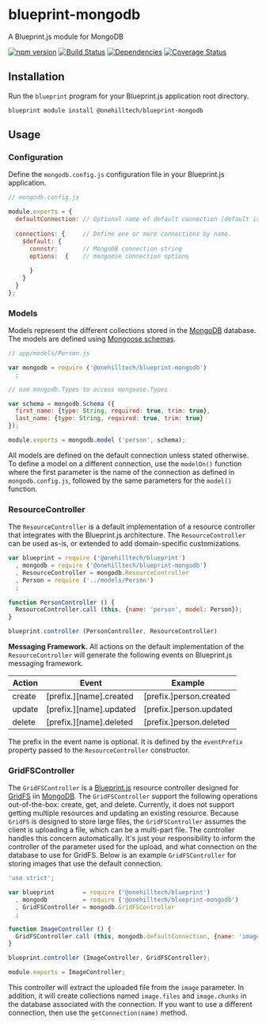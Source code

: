 blueprint-mongodb
=================

A Blueprint.js module for MongoDB

[![npm version](https://img.shields.io/npm/v/@onehilltech/blueprint-mongodb.svg)](https://www.npmjs.com/package/@onehilltech/blueprint-mongodb)
[![Build Status](https://travis-ci.org/onehilltech/blueprint-mongodb.svg?branch=master)](https://travis-ci.org/onehilltech/blueprint-mongodb)
[![Dependencies](https://david-dm.org/onehilltech/blueprint-mongodb.svg)](https://david-dm.org/onehilltech/blueprint-mongodb)
[![Coverage Status](https://coveralls.io/repos/github/onehilltech/blueprint-mongodb/badge.svg?branch=master)](https://coveralls.io/github/onehilltech/blueprint-mongodb?branch=master)


Installation
------------

Run the `blueprint` program for your Blueprint.js application root directory.

    blueprint module install @onehilltech/blueprint-mongodb

Usage
-----

### Configuration

Define the `mongodb.config.js` configuration file in your Blueprint.js application.

```javascript
// mongodb.config.js

module.exports = {
  defaultConnection: // Optional name of default connection [default is $default]
  
  connections: {     // Define one or more connections by name.    
    $default: {
      connstr:       // MongoDB connection string
      options:  {    // mongoose connection options
            
      }      
    }
  }
};
```

### Models

Models represent the different collections stored in the 
[MongoDB](https://www.mongodb.com) database. The models are defined 
using [Mongoose schemas](http://mongoosejs.com/docs/guide.html).

```javascript
// app/models/Person.js

var mongodb = require ('@onehilltech/blueprint-mongodb')
  ;

// use mongodb.Types to access mongoose.Types

var schema = mongodb.Schema ({
  first_name: {type: String, required: true, trim: true},
  last_name: {type: String, required: true, trim: true}
});

module.exports = mongodb.model ('person', schema);
```

All models are defined on the default connection unless stated otherwise. To define
a model on a different connection, use the `modelOn()` function where the first parameter
is the name of the connection as defined in `mongodb.config.js`, followed by the 
same parameters for the `model()` function.

### ResourceController

The `ResourceController` is a default implementation of a resource controller
that integrates with the Blueprint.js architecture. The `ResourceController`
can be used as-is, or extended to add domain-specific customizations.

```javascript
var blueprint = require ('@onehilltech/blueprint')
  , mongodb = require ('@onehilltech/blueprint-mongodb')
  , ResourceController = mongodb.ResourceController
  , Person = require ('../models/Person')
  ;
    
function PersonController () {
  ResourceController.call (this, {name: 'person', model: Person});
}

blueprint.controller (PersonController, ResourceController)

```

**Messaging Framework.** All actions on the default implementation of the
`ResourceController` will generate the following events on Blueprint.js messaging 
framework.

| Action | Event | Example |
|--------|-------|---------|
| create | [prefix.][name].created | [prefix.]person.created |
| update | [prefix.][name].updated | [prefix.]person.updated |
| delete | [prefix.][name].deleted | [prefix.]person.deleted |

The prefix in the event name is optional. It is defined by the `eventPrefix` property
passed to the `ResourceController` constructor.
 
### GridFSController

The `GridFSController` is a [Blueprint.js](https://github.com/onehilltech/blueprint) 
resource controller designed for [GridFS](https://docs.mongodb.com/manual/core/gridfs/) 
iin [MongoDB](https://www.mongodb.com). The `GridFSController` support the following
operations out-of-the-box: create, get, and delete. Currently, it does not
support getting multiple resources and updating an existing resource. Because `GridFS`
is designed to store large files, the `GridFSController` assumes the client is uploading
a file, which can be a multi-part file. The controller handles this concern automatically.
It's just your responsibility to inform the controller of the parameter used for the 
upload, and what connection on the database to use for GridFS. Below is an example 
`GridFSController` for storing images that use the default connection.

```javascript
'use strict';

var blueprint        = require ('@onehilltech/blueprint')
  , mongodb          = require ('@onehilltech/blueprint-mongodb')
  , GridFSController = mongodb.GridFSController
  ;

function ImageController () {
  GridFSController.call (this, mongodb.defaultConnection, {name: 'image'});
}

blueprint.controller (ImageController, GridFSController);

module.exports = ImageController;
```

This controller will extract the uploaded file from the `image` parameter.
In addition, it will create collections named `image.files` and `image.chunks`
in the database associated with the connection. If you want to use a different 
connection, then use the `getConnection(name)` method.
